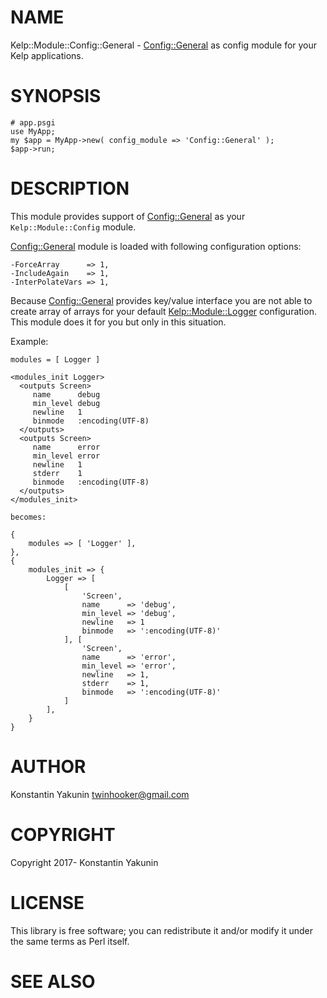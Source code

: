 # NAME

Kelp::Module::Config::General - [Config::General](https://metacpan.org/pod/Config::General) as config module for your Kelp applications.

# SYNOPSIS

    # app.psgi
    use MyApp;
    my $app = MyApp->new( config_module => 'Config::General' );
    $app->run;

# DESCRIPTION

This module provides support of [Config::General](https://metacpan.org/pod/Config::General) as your `Kelp::Module::Config` module.

[Config::General](https://metacpan.org/pod/Config::General) module is loaded with following configuration options:

    -ForceArray      => 1,
    -IncludeAgain    => 1,
    -InterPolateVars => 1,

Because [Config::General](https://metacpan.org/pod/Config::General) provides key/value interface you are not able to create array of arrays for your default [Kelp::Module::Logger](https://metacpan.org/pod/Kelp::Module::Logger) configuration. This module does it for you but only in this situation.

Example:

    modules = [ Logger ]
    
    <modules_init Logger>
      <outputs Screen>
         name      debug
         min_level debug
         newline   1
         binmode   :encoding(UTF-8)
      </outputs>
      <outputs Screen>
         name      error
         min_level error
         newline   1
         stderr    1
         binmode   :encoding(UTF-8)
      </outputs>
    </modules_init>

    becomes:

    {
        modules => [ 'Logger' ],
    },
    {
        modules_init => {
            Logger => [
                [
                    'Screen',
                    name      => 'debug',
                    min_level => 'debug',
                    newline   => 1
                    binmode   => ':encoding(UTF-8)'
                ], [
                    'Screen',
                    name      => 'error',
                    min_level => 'error',
                    newline   => 1,
                    stderr    => 1,
                    binmode   => ':encoding(UTF-8)'
                ]
            ],
        }
    }

# AUTHOR

Konstantin Yakunin <twinhooker@gmail.com>

# COPYRIGHT

Copyright 2017- Konstantin Yakunin

# LICENSE

This library is free software; you can redistribute it and/or modify
it under the same terms as Perl itself.

# SEE ALSO
